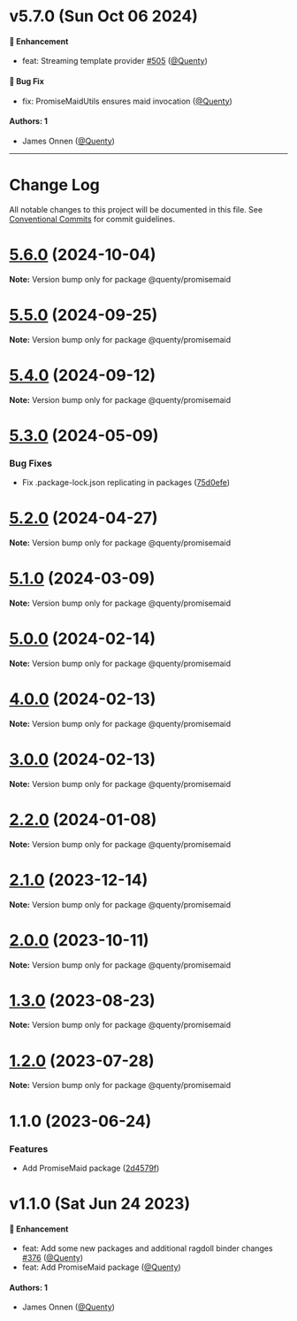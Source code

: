 # v5.7.0 (Sun Oct 06 2024)

#### 🚀 Enhancement

- feat: Streaming template provider [#505](https://github.com/Quenty/NevermoreEngine/pull/505) ([@Quenty](https://github.com/Quenty))

#### 🐛 Bug Fix

- fix: PromiseMaidUtils ensures maid invocation ([@Quenty](https://github.com/Quenty))

#### Authors: 1

- James Onnen ([@Quenty](https://github.com/Quenty))

---

# Change Log

All notable changes to this project will be documented in this file.
See [Conventional Commits](https://conventionalcommits.org) for commit guidelines.

# [5.6.0](https://github.com/Quenty/NevermoreEngine/compare/@quenty/promisemaid@5.5.0...@quenty/promisemaid@5.6.0) (2024-10-04)

**Note:** Version bump only for package @quenty/promisemaid





# [5.5.0](https://github.com/Quenty/NevermoreEngine/compare/@quenty/promisemaid@5.4.0...@quenty/promisemaid@5.5.0) (2024-09-25)

**Note:** Version bump only for package @quenty/promisemaid





# [5.4.0](https://github.com/Quenty/NevermoreEngine/compare/@quenty/promisemaid@5.3.0...@quenty/promisemaid@5.4.0) (2024-09-12)

**Note:** Version bump only for package @quenty/promisemaid





# [5.3.0](https://github.com/Quenty/NevermoreEngine/compare/@quenty/promisemaid@5.2.0...@quenty/promisemaid@5.3.0) (2024-05-09)


### Bug Fixes

* Fix .package-lock.json replicating in packages ([75d0efe](https://github.com/Quenty/NevermoreEngine/commit/75d0efeef239f221d93352af71a5b3e930ec23c5))





# [5.2.0](https://github.com/Quenty/NevermoreEngine/compare/@quenty/promisemaid@5.1.0...@quenty/promisemaid@5.2.0) (2024-04-27)

**Note:** Version bump only for package @quenty/promisemaid





# [5.1.0](https://github.com/Quenty/NevermoreEngine/compare/@quenty/promisemaid@5.0.0...@quenty/promisemaid@5.1.0) (2024-03-09)

**Note:** Version bump only for package @quenty/promisemaid





# [5.0.0](https://github.com/Quenty/NevermoreEngine/compare/@quenty/promisemaid@4.0.0...@quenty/promisemaid@5.0.0) (2024-02-14)

**Note:** Version bump only for package @quenty/promisemaid





# [4.0.0](https://github.com/Quenty/NevermoreEngine/compare/@quenty/promisemaid@3.0.0...@quenty/promisemaid@4.0.0) (2024-02-13)

**Note:** Version bump only for package @quenty/promisemaid





# [3.0.0](https://github.com/Quenty/NevermoreEngine/compare/@quenty/promisemaid@2.2.0...@quenty/promisemaid@3.0.0) (2024-02-13)

**Note:** Version bump only for package @quenty/promisemaid





# [2.2.0](https://github.com/Quenty/NevermoreEngine/compare/@quenty/promisemaid@2.1.0...@quenty/promisemaid@2.2.0) (2024-01-08)

**Note:** Version bump only for package @quenty/promisemaid





# [2.1.0](https://github.com/Quenty/NevermoreEngine/compare/@quenty/promisemaid@2.0.0...@quenty/promisemaid@2.1.0) (2023-12-14)

**Note:** Version bump only for package @quenty/promisemaid





# [2.0.0](https://github.com/Quenty/NevermoreEngine/compare/@quenty/promisemaid@1.3.0...@quenty/promisemaid@2.0.0) (2023-10-11)

**Note:** Version bump only for package @quenty/promisemaid





# [1.3.0](https://github.com/Quenty/NevermoreEngine/compare/@quenty/promisemaid@1.2.0...@quenty/promisemaid@1.3.0) (2023-08-23)

**Note:** Version bump only for package @quenty/promisemaid





# [1.2.0](https://github.com/Quenty/NevermoreEngine/compare/@quenty/promisemaid@1.1.0...@quenty/promisemaid@1.2.0) (2023-07-28)

**Note:** Version bump only for package @quenty/promisemaid





# 1.1.0 (2023-06-24)


### Features

* Add PromiseMaid package ([2d4579f](https://github.com/Quenty/NevermoreEngine/commit/2d4579ff1c6020e0394ef07416565a8ac051fbce))





# v1.1.0 (Sat Jun 24 2023)

#### 🚀 Enhancement

- feat: Add some new packages and additional ragdoll binder changes [#376](https://github.com/Quenty/NevermoreEngine/pull/376) ([@Quenty](https://github.com/Quenty))
- feat: Add PromiseMaid package ([@Quenty](https://github.com/Quenty))

#### Authors: 1

- James Onnen ([@Quenty](https://github.com/Quenty))
